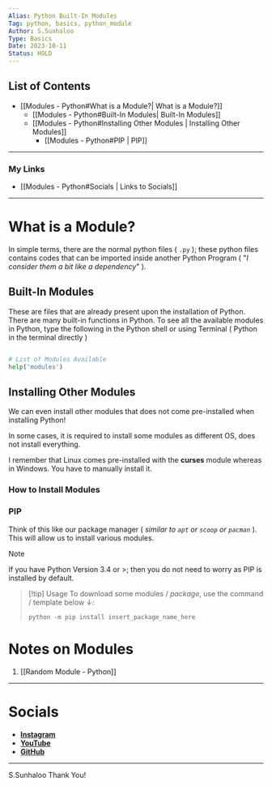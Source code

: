 ```yaml
---
Alias: Python Built-In Modules
Tag: python, basics, python_module
Author: S.Sunhaloo
Type: Basics
Date: 2023-10-11
Status: HOLD
---
```


## List of Contents

- [[Modules - Python#What is a Module?| What is a Module?]]
	- [[Modules - Python#Built-In Modules| Built-In Modules]]
	- [[Modules - Python#Installing Other Modules | Installing Other Modules]]
		- [[Modules - Python#PIP | PIP]]

---

### My Links

- [[Modules - Python#Socials | Links to Socials]]

---

# What is a Module?

In simple terms, there are the normal python files ( `.py` ); these python files contains codes that can be imported inside another Python Program ( "*I consider them a bit like a dependency*" ).

## Built-In Modules

These are files that are already present upon the installation of Python.
There are many built-in functions in Python. To see all the available modules in Python, type the following in the Python shell or using Terminal ( Python in the terminal directly )

```python

# List of Modules Available
help('modules')

```

## Installing Other Modules

We can even install other modules that does not come pre-installed when installing Python!

In some cases, it is required to install some modules as different OS, does not install everything.

I remember that Linux comes pre-installed with the **curses** module whereas in Windows. You have to manually install it.

### How to Install Modules

### PIP

Think of this like our package manager ( *similar to `apt` or `scoop` or `pacman`* ). This will allow us to install various modules.

>[!note]
>If you have Python Version 3.4 or $\gt$; then you do not need to worry as PIP is installed by default.

>[!tip] Usage
>To download some modules / *package*, use the command / template below $\downarrow$:
>```console
>python -m pip install insert_package_name_here
>```

# Notes on Modules

1. [[Random Module - Python]]


---

# Socials

- [**Instagram**](https://www.instagram.com/s.sunhaloo/)
- [**YouTube**](https://www.youtube.com/@s.sunhaloo539/streams)
- [**GitHub**](https://www.github.com/Sunhaloo)

---
S.Sunhaloo
Thank You!